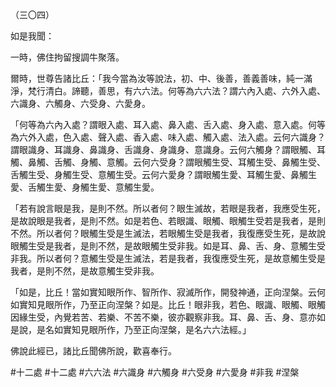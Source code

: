 （三〇四）

如是我聞：

一時，佛住拘留搜調牛聚落。

爾時，世尊告諸比丘：「我今當為汝等說法，初、中、後善，善義善味，純一滿淨，梵行清白。諦聽，善思，有六六法。何等為六六法？謂六內入處、六外入處、六識身、六觸身、六受身、六愛身。

「何等為六內入處？謂眼入處、耳入處、鼻入處、舌入處、身入處、意入處。何等為六外入處，色入處、聲入處、香入處、味入處、觸入處、法入處。云何六識身？謂眼識身、耳識身、鼻識身、舌識身、身識身、意識身。云何六觸身？謂眼觸、耳觸、鼻觸、舌觸、身觸、意觸。云何六受身？謂眼觸生受、耳觸生受、鼻觸生受、舌觸生受、身觸生受、意觸生受。云何六愛身？謂眼觸生愛、耳觸生愛、鼻觸生愛、舌觸生愛、身觸生愛、意觸生愛。

「若有說言眼是我，是則不然。所以者何？眼生滅故，若眼是我者，我應受生死，是故說眼是我者，是則不然。如是若色、若眼識、眼觸、眼觸生受若是我者，是則不然。所以者何？眼觸生受是生滅法，若眼觸生受是我者，我復應受生死，是故說眼觸生受是我者，是則不然，是故眼觸生受非我。如是耳、鼻、舌、身、意觸生受非我。所以者何？意觸生受是生滅法，若是我者，我復應受生死，是故意觸生受是我者，是則不然，是故意觸生受非我。

「如是，比丘！當如實知眼所作、智所作、寂滅所作，開發神通，正向涅槃。云何如實知見眼所作，乃至正向涅槃？如是。比丘！眼非我，若色、眼識、眼觸、眼觸因緣生受，內覺若苦、若樂、不苦不樂，彼亦觀察非我。耳、鼻、舌、身、意亦如是說，是名如實知見眼所作，乃至正向涅槃，是名六六法經。」

佛說此經已，諸比丘聞佛所說，歡喜奉行。


#十二處
#十二處
#六六法
#六識身
#六觸身
#六受身
#六愛身
#非我
#涅槃

